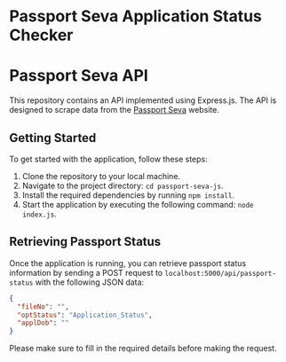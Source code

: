 # Passport Seva Application Status Checker

# Passport Seva API

This repository contains an API implemented using Express.js. The API is designed to scrape data from the [Passport Seva](https://passportindia.gov.in/AppOnlineProject/statusTracker/trackStatusInpNew) website.

## Getting Started

To get started with the application, follow these steps:

1. Clone the repository to your local machine.
2. Navigate to the project directory: `cd passport-seva-js`.
3. Install the required dependencies by running `npm install`.
4. Start the application by executing the following command: `node index.js`.

## Retrieving Passport Status

Once the application is running, you can retrieve passport status information by sending a POST request to `localhost:5000/api/passport-status` with the following JSON data:

```json
{
  "fileNo": "",
  "optStatus": "Application_Status",
  "applDob": ""
}
```

Please make sure to fill in the required details before making the request.
